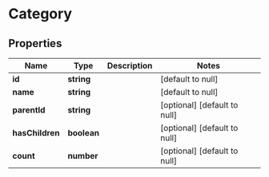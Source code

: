 # Category

## Properties
Name | Type | Description | Notes
------------ | ------------- | ------------- | -------------
**id** | **string** |  | [default to null]
**name** | **string** |  | [default to null]
**parentId** | **string** |  | [optional] [default to null]
**hasChildren** | **boolean** |  | [optional] [default to null]
**count** | **number** |  | [optional] [default to null]


